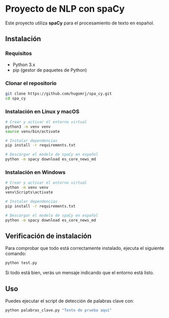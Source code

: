 # Proyecto de NLP con spaCy

Este proyecto utiliza **spaCy** para el procesamiento de texto en español.

## Instalación

### Requisitos
- Python 3.x  
- pip (gestor de paquetes de Python)

### Clonar el repositorio
```sh
git clone https://github.com/hugomrj/spa_cy.git
cd spa_cy
```

### Instalación en Linux y macOS
```sh
# Crear y activar el entorno virtual
python3 -m venv venv
source venv/bin/activate

# Instalar dependencias
pip install -r requirements.txt

# Descargar el modelo de spaCy en español
python -m spacy download es_core_news_md
```

### Instalación en Windows
```sh
# Crear y activar el entorno virtual
python -m venv venv
venv\Scripts\activate

# Instalar dependencias
pip install -r requirements.txt

# Descargar el modelo de spaCy en español
python -m spacy download es_core_news_md
```

## Verificación de instalación
Para comprobar que todo está correctamente instalado, ejecuta el siguiente comando:
```sh
python test.py
```
Si todo está bien, verás un mensaje indicando que el entorno está listo.

## Uso
Puedes ejecutar el script de detección de palabras clave con:
```sh
python palabras_clave.py "Texto de prueba aquí"
```

